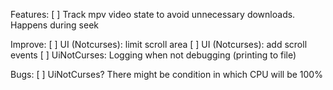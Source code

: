 Features:
[ ] Track mpv video state to avoid unnecessary downloads. Happens during seek

Improve:
[ ] UI (Notcurses): limit scroll area
[ ] UI (Notcurses): add scroll events
[ ] UiNotCurses: Logging when not debugging (printing to file)

Bugs:
[ ] UiNotCurses? There might be condition in which CPU will be 100%
